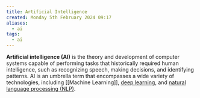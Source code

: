 ```yaml
---
title: Artificial Intelligence
created: Monday 5th February 2024 09:17
aliases:
  - ai
tags:
  - ai
---
```

**Artificial intelligence (AI)** is the theory and development of computer systems capable of performing tasks that historically required human intelligence, such as recognizing speech, making decisions, and identifying patterns. AI is an umbrella term that encompasses a wide variety of technologies, including [[Machine Learning]], [deep learning](https://www.coursera.org/articles/what-is-deep-learning), and [natural language processing (NLP)](https://www.coursera.org/articles/natural-language-processing).